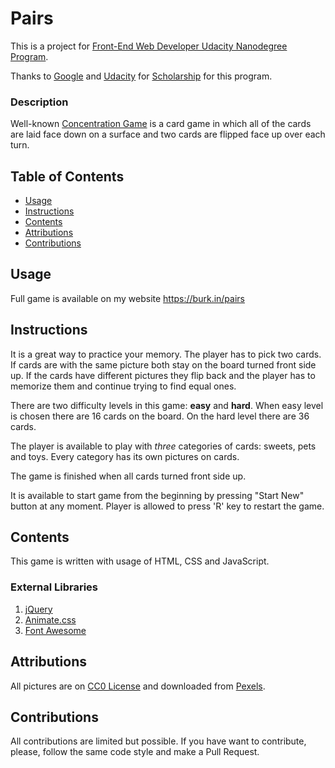 # Pairs

This is a project for [Front-End Web Developer Udacity Nanodegree Program](https://www.udacity.com/course/front-end-web-developer-nanodegree--nd001).

Thanks to [Google](https://google.com "Google") and [Udacity](https://www.udacity.com "Udacity") for [Scholarship](https://www.udacity.com/google-scholarships) for this program.

### Description

Well-known [Concentration Game](https://en.wikipedia.org/wiki/Concentration_(game) "Wikipedia") is a card game in which all of the cards are laid face down on a surface and two cards are flipped face up over each turn.

## Table of Contents

* [Usage](#usage)
* [Instructions](#instructions)
* [Contents](#contents)
* [Attributions](#attributions)
* [Contributions](#contributions)

## Usage

Full game is available on my website https://burk.in/pairs

## Instructions

It is a great way to practice your memory. The player has to pick two cards. If cards are with the same picture both stay on the board turned front side up. If the cards have different pictures they flip back and the player has to memorize them and continue trying to find equal ones.

There are two difficulty levels in this game: **easy** and **hard**. When easy level is chosen there are 16 cards on the board. On the hard level there are 36 cards.

The player is available to play with *three* categories of cards: sweets, pets and toys. Every category has its own pictures on cards.

The game is finished when all cards turned front side up.

It is available to start game from the beginning by pressing "Start New" button at any moment. Player is allowed to press 'R' key to restart the game.

## Contents

This game is written with usage of HTML, CSS and JavaScript.

### External Libraries

1. [jQuery](https://github.com/jquery/jquery)
2. [Animate.css](https://github.com/daneden/animate.css)
3. [Font Awesome](https://fontawesome.com/)

## Attributions

All pictures are on [CC0 License](https://creativecommons.org/publicdomain/zero/1.0/) and downloaded from [Pexels](https://www.pexels.com/).

## Contributions

All contributions are limited but possible. If you have want to contribute, please, follow the same code style and make a Pull Request.